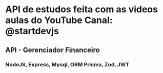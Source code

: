 # API de estudos feita com as videos aulas do YouTube Canal: @startdevjs

## API - Gerenciador Financeiro

### NodeJS, Express, Mysql, ORM Prisma, Zod, JWT

